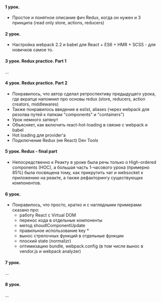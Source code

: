 #### 1 урок. 

* Простое и понятное описание фич Redux, когда он нужен и 3 принципа (read only store, actions, reducers)

#### 2 урок. 

* Настройка webpack 2.2 и babel для React + ES6 + HMR + SCSS - для новичков самое то.

#### 3 урок. Redux practice. Part 1

...

#### 4 урок. Redux practice. Part 2

* Понравилось, что автор сделал ретроспективу предыдущего урока, где вкратце напомнил про основы redux (store, reducers, action creators, middlewares)
* Также понравилось введение в eslist, aliases (через webpack для резолва путей к папкам "components" и "containers")
* Урок немного затянут
* Объясняет, как включить react-hot-loading в связке с webpack и babel
* Hot loading для provider'а
* Подключение Redux (не React) Dev Tools

#### 5 урок. Redux - final part

* Непосредственно к Реакту в уроке была речь только о High-ordered components (HOC), а большая часть 1-часового урока (примерно 85%) была посвящена тому, как прикрутить чат и websocket к приложению на реакте, а также рефакторингу существующих компонентов.

#### 6 урок. 

* Понравилось, что просто, кратко и с наглядными примерами сказано про:
    * работу React с Virtual DOM
    * перенос кода в отдельные компоненты
    * метод shoudlComponentUpdate
    * правильное использование key    * 
    * вынос стрелочных функций в отдельные функции
    * плоский state (normalizr)
    * оптимизацию bundle, webpack.config (в том числе вынос в vendor.js и webpack analyzer)

#### 7 урок. 

...

#### 8 урок. 

...